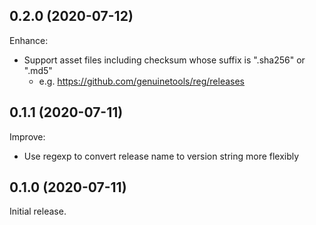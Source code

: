## 0.2.0 (2020-07-12)

Enhance:

- Support asset files including checksum whose suffix is ".sha256" or ".md5"
  - e.g. https://github.com/genuinetools/reg/releases

## 0.1.1 (2020-07-11)

Improve:

- Use regexp to convert release name to version string more flexibly

## 0.1.0 (2020-07-11)

Initial release.
